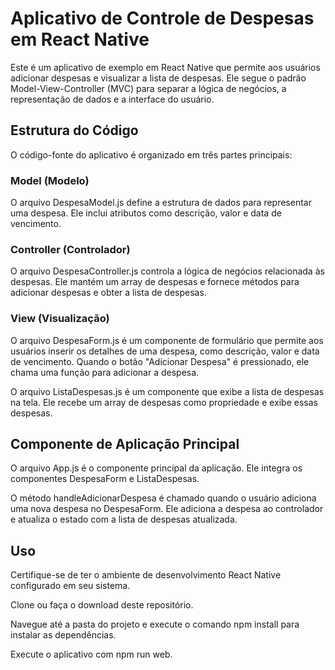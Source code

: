 # Aplicativo de Controle de Despesas em React Native
Este é um aplicativo de exemplo em React Native que permite aos usuários adicionar despesas e visualizar a lista de despesas. Ele segue o padrão Model-View-Controller (MVC) para separar a lógica de negócios, a representação de dados e a interface do usuário.

## Estrutura do Código
O código-fonte do aplicativo é organizado em três partes principais:

### Model (Modelo)
O arquivo DespesaModel.js define a estrutura de dados para representar uma despesa. Ele inclui atributos como descrição, valor e data de vencimento.

### Controller (Controlador)
O arquivo DespesaController.js controla a lógica de negócios relacionada às despesas. Ele mantém um array de despesas e fornece métodos para adicionar despesas e obter a lista de despesas.

### View (Visualização)
O arquivo DespesaForm.js é um componente de formulário que permite aos usuários inserir os detalhes de uma despesa, como descrição, valor e data de vencimento. Quando o botão "Adicionar Despesa" é pressionado, ele chama uma função para adicionar a despesa.

O arquivo ListaDespesas.js é um componente que exibe a lista de despesas na tela. Ele recebe um array de despesas como propriedade e exibe essas despesas.

## Componente de Aplicação Principal
O arquivo App.js é o componente principal da aplicação. Ele integra os componentes DespesaForm e ListaDespesas.

O método handleAdicionarDespesa é chamado quando o usuário adiciona uma nova despesa no DespesaForm. Ele adiciona a despesa ao controlador e atualiza o estado com a lista de despesas atualizada.

## Uso
Certifique-se de ter o ambiente de desenvolvimento React Native configurado em seu sistema.

Clone ou faça o download deste repositório.

Navegue até a pasta do projeto e execute o comando npm install para instalar as dependências.

Execute o aplicativo com npm run web.